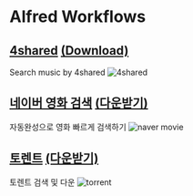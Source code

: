# Alfred Workflows

## [4shared](https://github.com/mrz1277/alfred-workflows/tree/master/net.yakiyama.alfred.4shared) [(Download)](https://raw.github.com/mrz1277/alfred-workflows/master/workflows/4shared.alfredworkflow)
Search music by 4shared
![4shared](https://raw.githubusercontent.com/mrz1277/alfred-workflows/master/screenshots/4shared.png)

## [네이버 영화 검색](https://github.com/mrz1277/alfred-workflows/tree/master/net.yakiyama.alfred.naver.movie) [(다운받기)](https://raw.github.com/mrz1277/alfred-workflows/master/workflows/naver.movie.alfredworkflow)
자동완성으로 영화 빠르게 검색하기
![naver movie](https://raw.githubusercontent.com/mrz1277/alfred-workflows/master/screenshots/naver.movie.png)

## [토렌트](https://github.com/mrz1277/alfred-workflows/tree/master/net.yakiyama.alfred.torrent) [(다운받기)](https://raw.github.com/mrz1277/alfred-workflows/master/workflows/torrent.alfredworkflow)
토렌트 검색 및 다운
![torrent](https://raw.githubusercontent.com/mrz1277/alfred-workflows/master/screenshots/torrent-3.png)